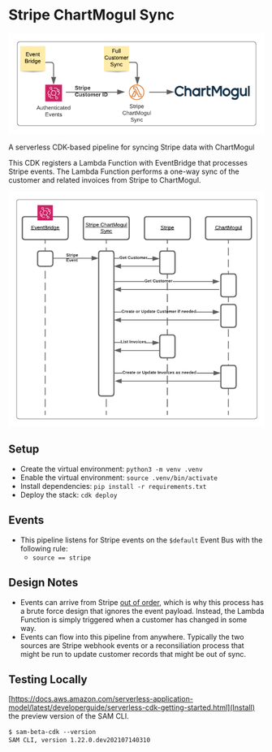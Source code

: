 
# Stripe ChartMogul Sync

![Architecture](/assets/architecture.png)

A serverless CDK-based pipeline for syncing Stripe data with ChartMogul

This CDK registers a Lambda Function with EventBridge that processes Stripe events. The Lambda Function performs a one-way sync of the customer and related invoices from Stripe to ChartMogul.

![Sequence Diagram](/assets/sequence-diagram.png)

## Setup

- Create the virtual environment: `python3 -m venv .venv`
- Enable the virtual environment: `source .venv/bin/activate`
- Install dependencies: `pip install -r requirements.txt`
- Deploy the stack: `cdk deploy`

## Events
- This pipeline listens for Stripe events on the `$default` Event Bus with the following rule:
  - `source == stripe`

## Design Notes

- Events can arrive from Stripe [out of order](https://stripe.com/docs/webhooks/best-practices#event-ordering), which is why this process has a brute force design that ignores the event payload. Instead, the Lambda Function is simply triggered when a customer has changed in some way.
- Events can flow into this pipeline from anywhere. Typically the two sources are Stripe webhook events or a reconsiliation process that might be run to update customer records that might be out of sync.

## Testing Locally
[https://docs.aws.amazon.com/serverless-application-model/latest/developerguide/serverless-cdk-getting-started.html](Install) the preview version of the SAM CLI.

```
$ sam-beta-cdk --version
SAM CLI, version 1.22.0.dev202107140310


```